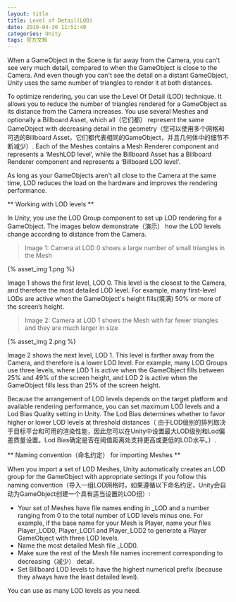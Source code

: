 ```yaml
---
layout: title
title: Level of Detail(LOD)
date: 2019-04-30 11:51:40
categories: Unity
tags: 官方文档
---
```

When a GameObject in the Scene is far away from the Camera, you can't see very much detail, compared to when the GameObject is close to the Camera. And even though you can't see the detail on a distant GameObject, Unity uses the same number of triangles to render it at both distances.

<!--more-->

To optimize rendering, you can use the Level Of Detail (LOD) technique. It allows you to reduce the number of triangles rendered for a GameObject as its distance from the Camera increases. You use several Meshes and optionally a Billboard Asset, which all（它们都） represent the same GameObject with decreasing detail in the geometry（您可以使用多个网格和可选的Billboard Asset，它们都代表相同的GameObject，并且几何体中的细节不断减少）. Each of the Meshes contains a Mesh Renderer component and represents a ‘MeshLOD level’, while the Billboard Asset has a Billboard Renderer component and represents a ‘Billboard LOD level’.

As long as your GameObjects aren't all close to the Camera at the same time, LOD reduces the load on the hardware and improves the rendering performance.

** Working with LOD levels **

In Unity, you use the LOD Group component to set up LOD rendering for a GameObject. The images below demonstrate（演示） how the LOD levels change according to distance from the Camera.

> Image 1: Camera at LOD 0 shows a large number of small triangles in the Mesh

{% asset_img 1.png %}

Image 1 shows the first level, LOD 0. This level is the closest to the Camera, and therefore the most detailed LOD level. For example, many first-level LODs are active when the GameObject's height fills(填满) 50% or more of the screen’s height.

> Image 2: Camera at LOD 1 shows the Mesh with far fewer triangles and they are much larger in size

{% asset_img 2.png %}

Image 2 shows the next level, LOD 1. This level is farther away from the Camera, and therefore is a lower LOD level. For example, many LOD Groups use three levels, where LOD 1 is active when the GameObject fills between 25% and 49% of the screen height, and LOD 2 is active when the GameObject fills less than 25% of the screen height.

Because the arrangement of LOD levels depends on the target platform and available rendering performance, you can set maximum LOD levels and a Lod Bias Quality setting in Unity. The Lod Bias determines whether to favor higher or lower LOD levels at threshold distances（
由于LOD级别的排列取决于目标平台和可用的渲染性能，因此您可以在Unity中设置最大LOD级别和Lod偏差质量设置。Lod Bias确定是否在阈值距离处支持更高或更低的LOD水平。）.

** Naming convention（命名约定） for importing Meshes **

When you import a set of LOD Meshes, Unity automatically creates an LOD group for the GameObject with appropriate settings if you follow this naming convention（导入一组LOD网格时，如果遵循以下命名约定，Unity会自动为GameObject创建一个具有适当设置的LOD组）:

* Your set of Meshes have file names ending in _LOD and a number ranging from 0 to the total number of LOD levels minus one. For example, if the base name for your Mesh is Player, name your files Player_LOD0, Player_LOD1 and Player_LOD2 to generate a Player GameObject with three LOD levels.
* Name the most detailed Mesh file _LOD0.
* Make sure the rest of the Mesh file names increment corresponding to decreasing（减少） detail.
* Set Billboard LOD levels to have the highest numerical prefix (because they always have the least detailed level).

You can use as many LOD levels as you need.